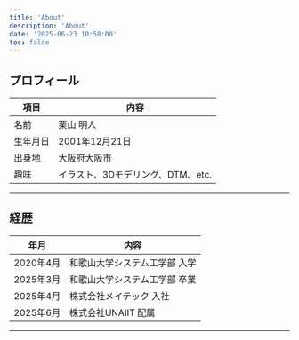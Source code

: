 ```yaml
---
title: 'About'
description: 'About'
date: '2025-06-23 10:58:00'
toc: false
---
```


## プロフィール

| 項目 | 内容 |
|---|---|
| 名前 | 栗山 明人 |
| 生年月日 | 2001年12月21日 |
| 出身地 | 大阪府大阪市 |
| 趣味 | イラスト、3Dモデリング、DTM、etc. |

---

## 経歴

| 年月 | 内容 |
|---|---|
| 2020年4月 | 和歌山大学システム工学部 入学 |
| 2025年3月 | 和歌山大学システム工学部 卒業 |
| 2025年4月 | 株式会社メイテック 入社 |
| 2025年6月 | 株式会社UNAIIT 配属 |

---
